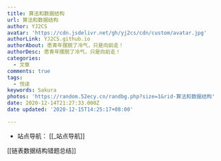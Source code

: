 ```yaml
---
title: 算法和数据结构
url: 算法和数据结构
author: YJ2CS
avatar: 'https://cdn.jsdelivr.net/gh/yj2cs/cdn/custom/avatar.jpg'
authorLink: YJ2CS.github.io
authorAbout: 愿青年摆脱了冷气，只是向前走！
authorDesc: 愿青年摆脱了冷气，只是向前走！
categories:
  - 文章
comments: true
tags:
  - 悦读
keywords: Sakura
photos: 'https://random.52ecy.cn/randbg.php?size=1&rid-算法和数据结构'
date: 2020-12-14T21:27:33.000Z
date updated: '2020-12-15T14:25:17+08:00'

---
```


-   站点导航： [[_站点导航]]

[[链表数据结构错题总结]]